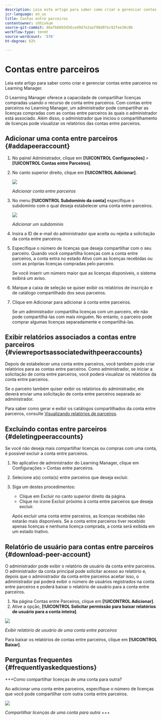 ```yaml
---
description: Leia este artigo para saber como criar e gerenciar contas entre parceiros no Learning Manager.
jcr-language: en_us
title: Contas entre parceiros
contentowner: shhivkum
source-git-commit: 46afb6603456ced9d7e2aaf98d07ec92fee30c0b
workflow-type: tm+mt
source-wordcount: '576'
ht-degree: 62%

---
```




# Contas entre parceiros

Leia este artigo para saber como criar e gerenciar contas entre parceiros no Learning Manager.

O Learning Manager oferece a capacidade de compartilhar licenças compradas usando o recurso de conta entre parceiros. Com contas entre parceiros no Learning Manager, um administrador pode compartilhar as licenças compradas com as contas entre parceiros às quais o administrador está associado. Além disso, o administrador que iniciou o compartilhamento de licenças pode visualizar os relatórios das contas entre parceiros.

## Adicionar uma conta entre parceiros {#addapeeraccount}

1. No painel Administrador, clique em **[!UICONTROL Configurações]** > **[!UICONTROL Contas entre Parceiros]**.
1. No canto superior direito, clique em **[!UICONTROL Adicionar]**.

   ![](assets/peeraccount.png)

   *Adicionar conta entre parceiros*

1. No menu **[!UICONTROL Subdomínio da conta]** especifique o subdomínio com o qual deseja estabelecer uma conta entre parceiros.

   ![](assets/addpeer.png)

   *Adicionar um subdomínio*

1. Insira a ID de e-mail do administrador que aceita ou rejeita a solicitação da conta entre parceiros.
1. Especifique o número de licenças que deseja compartilhar com o seu parceiro. Quando você compartilha licenças com a conta entre parceiros, a conta entra no estado Ativo com as licenças recebidas ou com as próprias licenças compradas pelo parceiro.

   Se você inserir um número maior que as licenças disponíveis, o sistema exibirá um aviso.

1. Marque a caixa de seleção se quiser exibir os relatórios de inscrição e de catálogo compartilhado dos seus parceiros.
1. Clique em Adicionar para adicionar à conta entre parceiros.

   Se um administrador compartilha licenças com um parceiro, ele não pode compartilhá-las com mais ninguém. No entanto, o parceiro pode comprar algumas licenças separadamente e compartilhá-las.

## Exibir relatórios associados a contas entre parceiros {#viewreportsassociatedwithpeeraccounts}

Depois de estabelecer uma conta entre parceiros, você também pode criar relatórios para as contas entre parceiros. Como administrador, se iniciar a solicitação de conta entre parceiros, você poderá visualizar os relatórios da conta entre parceiros.

Se o parceiro também quiser exibir os relatórios do administrador, ele deverá enviar uma solicitação de conta entre parceiros separada ao administrador.

Para saber como gerar e exibir os catálogos compartilhados da conta entre parceiros, consulte [Visualizando relatórios de parceiros](reports.md#main-pars_header_894271250).

## Excluindo contas entre parceiros {#deletingpeeraccounts}

Se você não deseja mais compartilhar licenças ou compras com uma conta, é possível excluir a conta entre parceiros.

1. No aplicativo de administrador do Learning Manager, clique em Configurações > Contas entre parceiros.
1. Selecione a(s) conta(s) entre parceiros que deseja excluir.
1. Siga um destes procedimentos:

   * Clique em Excluir no canto superior direito da página.
   * Clique no ícone Excluir próximo à conta entre parceiros que deseja excluir.

   Após excluir uma conta entre parceiros, as licenças recebidas não estarão mais disponíveis. Se a conta entre parceiros tiver recebido apenas licenças e nenhuma licença comprada, a conta será exibida em um estado Inativo.

## Relatório de usuário para contas entre parceiros {#download-peer-account}

O administrador pode exibir o relatório de usuário da conta entre parceiros. O administrador da conta principal pode solicitar acesso ao relatório e, depois que o administrador da conta entre parceiros aceitar isso, o administrador pai poderá exibir o número de usuários registrados na conta entre parceiros e poderá baixar o relatório de usuário para a conta entre parceiros.

1. Na página Contas entre Parceiros, clique em **[!UICONTROL Adicionar]**.
1. Ative a opção, **[!UICONTROL Solicitar permissão para baixar relatórios de usuário para a conta inteira]**.

![](assets/image034.png)

*Exibir relatório de usuário de uma conta entre parceiros*

Para baixar os relatórios de contas entre parceiros, clique em **[!UICONTROL Baixar]**.

## Perguntas frequentes {#frequentlyaskedquestions}

+++Como compartilhar licenças de uma conta para outra?

Ao adicionar uma conta entre parceiros, especifique o número de licenças que você pode compartilhar com outra conta entre parceiros.

![](assets/share-seats.png)

*Compartilhar licenças de uma conta para outra*
+++

